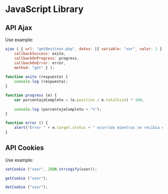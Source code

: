 # JavaScript Library

## API Ajax

Use example:
```javascript
ajax ( { url: "getDestinos.php", datos: [{ variable: "var", valor: 1 }],
    callbackSuccess: exito,
    callbackOnProgress: progress,
    callbackOnError: error,
    method: "get" } );
    
function exito (respuesta) {
    console.log (respuesta);
}

function progress (e) {
    var porcentajeCompleto = (e.position / e.totalSize) * 100;
    
    console.log (porcentajeCompleto + "%");
}

function error () {
    alert("Error " + e.target.status + " ocurrido mientras se recibía el documento.");
}
```

## API Cookies

Use example:
```javascript
setCookie ("user", JSON.stringify(user));

getCookie ("user");

detCookie ("user");
```
